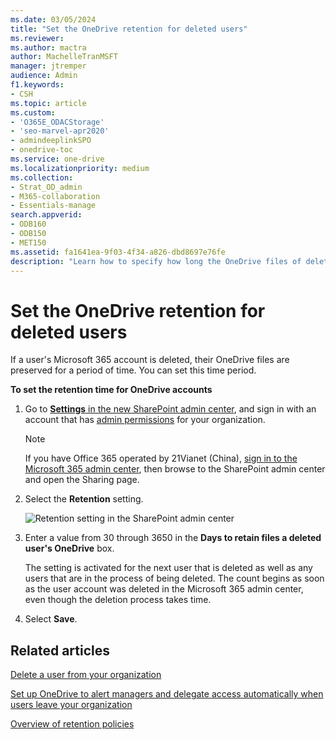 ```yaml
---
ms.date: 03/05/2024
title: "Set the OneDrive retention for deleted users"
ms.reviewer: 
ms.author: mactra
author: MachelleTranMSFT
manager: jtremper
audience: Admin
f1.keywords:
- CSH
ms.topic: article
ms.custom:
- 'O365E_ODACStorage'
- 'seo-marvel-apr2020'
- admindeeplinkSPO
- onedrive-toc
ms.service: one-drive
ms.localizationpriority: medium
ms.collection: 
- Strat_OD_admin
- M365-collaboration
- Essentials-manage
search.appverid:
- ODB160
- ODB150
- MET150
ms.assetid: fa1641ea-9f03-4f34-a826-dbd8697e76fe
description: "Learn how to specify how long the OneDrive files of deleted users are preserved."
---
```


# Set the OneDrive retention for deleted users

If a user's Microsoft 365 account is deleted, their OneDrive files are preserved for a period of time. You can set this time period.
  
 **To set the retention time for OneDrive accounts**
  
1. Go to <a href="https://go.microsoft.com/fwlink/?linkid=2185072" target="_blank">**Settings** in the new SharePoint admin center</a>, and sign in with an account that has [admin permissions](/sharepoint/sharepoint-admin-role) for your organization.

   > [!NOTE]
   > If you have Office 365 operated by 21Vianet (China), [sign in to the Microsoft 365 admin center](https://go.microsoft.com/fwlink/p/?linkid=850627), then browse to the SharePoint admin center and open the Sharing page.

2. Select the **Retention** setting.

    ![Retention setting in the SharePoint admin center](media/sp-retention.png)
  
3. Enter a value from 30 through 3650 in the **Days to retain files a deleted user's OneDrive** box.

    The setting is activated for the next user that is deleted as well as any users that are in the process of being deleted. The count begins as soon as the user account was deleted in the Microsoft 365 admin center, even though the deletion process takes time.

4. Select **Save**.

## Related articles

[Delete a user from your organization](/office365/admin/add-users/delete-a-user)
  
[Set up OneDrive to alert managers and delegate access automatically when users leave your organization](retention-and-deletion.md)
  
[Overview of retention policies](/office365/securitycompliance/retention-policies)
